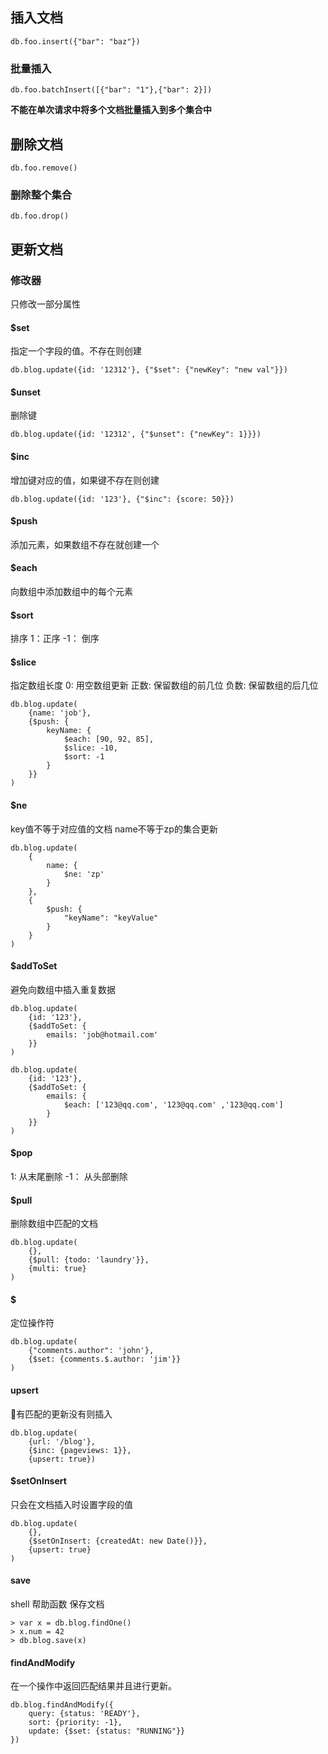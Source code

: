 ## 插入文档

```
db.foo.insert({"bar": "baz"})
```

### 批量插入

```
db.foo.batchInsert([{"bar": "1"},{"bar": 2}])
```

**不能在单次请求中将多个文档批量插入到多个集合中**

## 删除文档

```
db.foo.remove()
```

### 删除整个集合

```
db.foo.drop()
```

## 更新文档

### 修改器 

只修改一部分属性

#### $set 

指定一个字段的值。不存在则创建

```
db.blog.update({id: '12312'}, {"$set": {"newKey": "new val"}})
```

#### $unset 

删除键

```
db.blog.update({id: '12312', {"$unset": {"newKey": 1}}})
```

#### $inc

增加键对应的值，如果键不存在则创建

```
db.blog.update({id: '123'}, {"$inc": {score: 50}})
```

#### $push

添加元素，如果数组不存在就创建一个

#### $each

向数组中添加数组中的每个元素

#### $sort

排序
1：正序
-1： 倒序

####  $slice 

指定数组长度
0: 用空数组更新
正数: 保留数组的前几位
负数: 保留数组的后几位

```
db.blog.update(
    {name: 'job'},
    {$push: {
        keyName: {
            $each: [90, 92, 85],
            $slice: -10,
            $sort: -1
        }
    }}
)
```

#### $ne

key值不等于对应值的文档
name不等于zp的集合更新

```
db.blog.update(
    {
        name: {
            $ne: 'zp'
        }
    },
    {
        $push: {
            "keyName": "keyValue"
        }
    }
)
```

#### $addToSet

避免向数组中插入重复数据

```
db.blog.update(
    {id: '123'},
    {$addToSet: {
        emails: 'job@hotmail.com'
    }}
)

db.blog.update(
    {id: '123'},
    {$addToSet: {
        emails: {
            $each: ['123@qq.com', '123@qq.com' ,'123@qq.com']
        }
    }}
)
```

#### $pop

1: 从末尾删除
-1： 从头部删除

#### $pull

删除数组中匹配的文档

```
db.blog.update(
    {}, 
    {$pull: {todo: 'laundry'}},
    {multi: true}
)
```

#### $

定位操作符

```
db.blog.update(
    {"comments.author": 'john'},
    {$set: {comments.$.author: 'jim'}}    
)
```

#### upsert

有匹配的更新没有则插入

```
db.blog.update(
    {url: '/blog'},
    {$inc: {pageviews: 1}},
    {upsert: true})
```

#### $setOnInsert

只会在文档插入时设置字段的值

```
db.blog.update(
    {},
    {$setOnInsert: {createdAt: new Date()}},
    {upsert: true}
)
```

#### save

shell 帮助函数 保存文档

```
> var x = db.blog.findOne()
> x.num = 42
> db.blog.save(x)
```

#### findAndModify

在一个操作中返回匹配结果并且进行更新。

```
db.blog.findAndModify({
    query: {status: 'READY'},
    sort: {priority: -1},
    update: {$set: {status: "RUNNING"}}
})
```